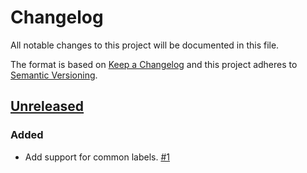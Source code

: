 # Changelog

All notable changes to this project will be documented in this file.

The format is based on [Keep a Changelog](http://keepachangelog.com/)
and this project adheres to [Semantic Versioning](http://semver.org/).

## [Unreleased](https://github.com/atomist-skills/docker-build-skill/tree/HEAD)

### Added

-   Add support for common labels. [#1](https://github.com/atomist-skills/docker-build-skill/issues/1)
